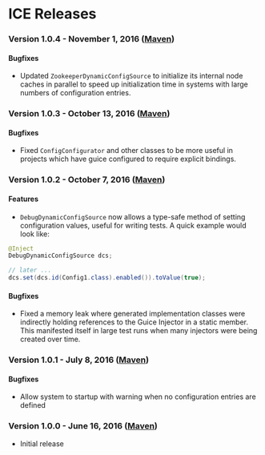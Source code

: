 # ICE Releases

### Version 1.0.4 - November 1, 2016 ([Maven](http://search.maven.org/#search%7Cga%7C1%7Cg%3A%22com.kik.config%22%20AND%20v%3A%221.0.4%22))

#### Bugfixes

  - Updated `ZookeeperDynamicConfigSource` to initialize its internal node caches in parallel to speed up initialization time in systems with large numbers of configuration entries.

### Version 1.0.3 - October 13, 2016 ([Maven](http://search.maven.org/#search%7Cga%7C1%7Cg%3A%22com.kik.config%22%20AND%20v%3A%221.0.3%22))

#### Bugfixes

  - Fixed `ConfigConfigurator` and other classes to be more useful in projects which have guice configured to require explicit bindings.

### Version 1.0.2 - October 7, 2016 ([Maven](http://search.maven.org/#search%7Cga%7C1%7Cg%3A%22com.kik.config%22%20AND%20v%3A%221.0.2%22))

#### Features

  - `DebugDynamicConfigSource` now allows a type-safe method of setting configuration values, useful for writing tests. A quick example would look like:
   ```java
   @Inject
   DebugDynamicConfigSource dcs;

   // later ...
   dcs.set(dcs.id(Config1.class).enabled()).toValue(true);
   ```

#### Bugfixes

  - Fixed a memory leak where generated implementation classes were indirectly holding references to the Guice Injector in a static member.  This manifested itself in large test runs when many injectors were being created over time.

### Version 1.0.1 - July 8, 2016 ([Maven](http://search.maven.org/#search%7Cga%7C1%7Cg%3A%22com.kik.config%22%20AND%20v%3A%221.0.1%22))

#### Bugfixes

  - Allow system to startup with warning when no configuration entries are defined

### Version 1.0.0 - June 16, 2016 ([Maven](http://search.maven.org/#search%7Cga%7C1%7Cg%3A%22com.kik.config%22%20AND%20v%3A%221.0.0%22))

  - Initial release
